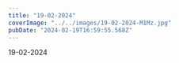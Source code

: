 ```yaml
---
title: "19-02-2024"
coverImage: "../../images/19-02-2024-M1Mz.jpg"
pubDate: "2024-02-19T16:59:55.568Z"
---
```


19-02-2024
